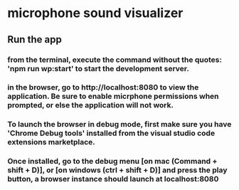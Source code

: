 # microphone sound visualizer


## Run the app

### from the terminal, execute the command without the quotes: 'npm run wp:start' to start the development server.
### in the browser, go to http://localhost:8080 to view the application. Be sure to enable micrphone permissions when prompted, or else the application will not work.

### To launch the browser in debug mode, first make sure you have 'Chrome Debug tools' installed from the visual studio code extensions marketplace. 
### Once installed, go to the debug menu [on mac (Command + shift + D)], or [on windows (ctrl + shift + D)] and press the play button, a browser instance should launch at localhost:8080